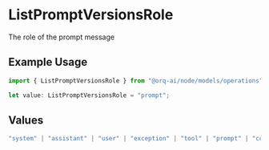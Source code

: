 # ListPromptVersionsRole

The role of the prompt message

## Example Usage

```typescript
import { ListPromptVersionsRole } from "@orq-ai/node/models/operations";

let value: ListPromptVersionsRole = "prompt";
```

## Values

```typescript
"system" | "assistant" | "user" | "exception" | "tool" | "prompt" | "correction" | "expected_output"
```